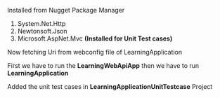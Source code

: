 Installed from Nugget Package Manager
1. System.Net.Http
2. Newtonsoft.Json
3. Microsoft.AspNet.Mvc **(Installed for Unit Test cases)**

Now fetching Uri from webconfig file of LearningApplication

First we have to run the **LearningWebApiApp** then we have to run **LearningApplication**

Added the unit test cases in **LearningApplicationUnitTestcase** Project
